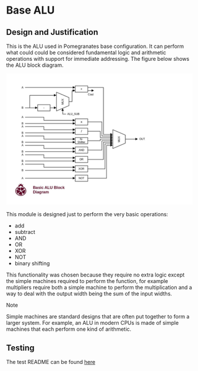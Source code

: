 # Base ALU

## Design and Justification
This is the ALU used in Pomegranates base configuration. It can perform what could could be considered fundamental logic and arithmetic operations with support for immediate addressing. The figure below shows the ALU block diagram.

![ALU block diagram](https://github.com/Zachary-Pearce/Pomegranate/blob/main/images/Basic_ALU_Block_Diagram.jpg)

This module is designed just to perform the very basic operations:
* add
* subtract
* AND
* OR
* XOR
* NOT
* binary shifting

This functionality was chosen because they require no extra logic except the simple machines required to perform the function, for example multipliers require both a simple machine to perform the multiplication and a way to deal with the output width being the sum of the input widths.

> [!NOTE]
> Simple machines are standard designs that are often put together to form a larger system. For example, an ALU in modern CPUs is made of simple machines that each perform one kind of arithmetic.

## Testing
The test README can be found [here](https://github.com/Zachary-Pearce/Pomegranate/blob/main/testing/ALU/README.md)